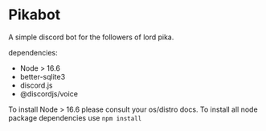 # Pikabot
A simple discord bot for the followers of lord pika.

dependencies:
 - Node > 16.6
 - better-sqlite3
 - discord.js
 - @discordjs/voice

To install Node > 16.6 please consult your os/distro docs.
To install all node package dependencies use `npm install`
